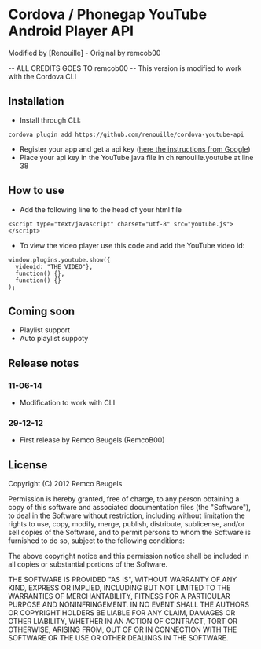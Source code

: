 # Cordova / Phonegap YouTube Android Player API #
Modified by [Renouille] - Original by remcob00

-- ALL CREDITS GOES TO remcob00 -- This version is modified to work with the Cordova CLI


## Installation ##
* Install through CLI:
```
cordova plugin add https://github.com/renouille/cordova-youtube-api
``` 
* Register your app and get a api key ([here the instructions from Google](https://developers.google.com/youtube/android/player/register))
* Place your api key in the YouTube.java file in ch.renouille.youtube at line 38

## How to use ##
* Add the following line to the head of your html file
```
<script type="text/javascript" charset="utf-8" src="youtube.js"></script>
```
* To view the video player use this code and add the YouTube video id:
```
window.plugins.youtube.show({
  videoid: "THE_VIDEO"},
  function() {},
  function() {}
);
```

## Coming soon ##
* Playlist support
* Auto playlist suppoty

## Release notes ##
### 11-06-14 ###
* Modification to work with CLI

### 29-12-12 ###
* First release by Remco Beugels (RemcoB00)

## License ##
Copyright (C) 2012 Remco Beugels

Permission is hereby granted, free of charge, to any person obtaining a copy of this software and associated documentation files (the "Software"), to deal in the Software without restriction, including without limitation the rights to use, copy, modify, merge, publish, distribute, sublicense, and/or sell copies of the Software, and to permit persons to whom the Software is furnished to do so, subject to the following conditions:

The above copyright notice and this permission notice shall be included in all copies or substantial portions of the Software.

THE SOFTWARE IS PROVIDED "AS IS", WITHOUT WARRANTY OF ANY KIND, EXPRESS OR IMPLIED, INCLUDING BUT NOT LIMITED TO THE WARRANTIES OF MERCHANTABILITY, FITNESS FOR A PARTICULAR PURPOSE AND NONINFRINGEMENT. IN NO EVENT SHALL THE AUTHORS OR COPYRIGHT HOLDERS BE LIABLE FOR ANY CLAIM, DAMAGES OR OTHER LIABILITY, WHETHER IN AN ACTION OF CONTRACT, TORT OR OTHERWISE, ARISING FROM, OUT OF OR IN CONNECTION WITH THE SOFTWARE OR THE USE OR OTHER DEALINGS IN THE SOFTWARE.
